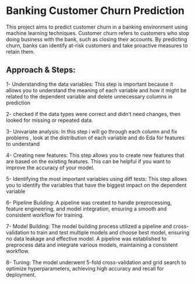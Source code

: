 # Banking Customer Churn Prediction

This project aims to predict customer churn in a banking environment using machine learning techniques. Customer churn refers to customers who stop doing business with the bank,
such as closing their accounts. By predicting churn, banks can identify at-risk customers and take proactive measures to retain them. 


## Approach & Steps:
1- Understanding the data variables: This step is important because it allows you to understand the meaning of each variable and how it might be related to the dependent variable and 
delete unnecessary columns in prediction

2- checked if the data types were correct and didn’t need changes, then looked for missing or repeated data.

3- Univariate analysis: In this step i will go through each column and fix problems , look at the distribution of each variable and do Eda for features to understand

4- Creating new features: This step allows you to create new features that are based on the existing features. This can be helpful if you want to improve the accuracy of your model.

5- Identifying the most important variables using diff tests: This step allows you to identify the variables that have the biggest impact on the dependent variable

6- Pipeline Building: A pipeline was created to handle preprocessing, feature engineering, and model integration, ensuring a smooth and consistent workflow for training.

7- Model Building: The model building process utilized a pipeline and cross-validation to train and test multiple models and choose best model, ensuring no data leakage and effective model. A pipeline was established to preprocess data and integrate various models, maintaining a consistent workflow.

8- Tuning: The model underwent 5-fold cross-validation and grid search to optimize hyperparameters, achieving high accuracy and recall for deployment.
